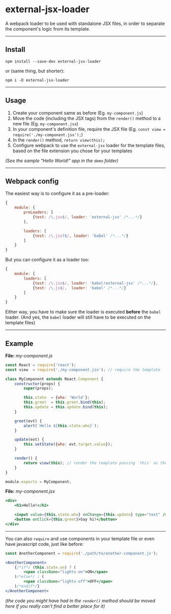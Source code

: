 # external-jsx-loader
A webpack loader to be used with standalone JSX files, in order to separate the component's logic from its template.

---

## Install
```
npm install --save-dev external-jsx-loader
```
or (same thing, but shorter):
```
npm i -D external-jsx-loader
```

---

## Usage
1. Create your component same as before (Eg. `my-component.js`)
2. Move the code (including the JSX tags) from the `render()` method to a new file (Eg. `my-component.jsx`)
3. In your component's definition file, require the JSX file (Eg. `const view = require('./my-component.jsx');`)
4. In the `render()` method, `return view(this);`
5. Configure webpack to use the `external-jsx` loader for the template files, based on the file extension you chose for your templates

*(See the sample "Hello World!" app in the `demo` folder)*

---

## Webpack config
The easiest way is to configure it as a pre-loader:
```js
{
	module: {
		preLoaders: [
			{test: /\.jsx$/, loader: 'external-jsx' /*...*/}
		],

		loaders: [
			{test: /\.jsx?$/, loader: 'babel' /*...*/}
		]
	}
}
```
But you can configure it as a loader too:
```js
{
	module: {
		loaders: [
			{test: /\.jsx$/, loader: 'babel!external-jsx' /*...*/},
			{test: /\.js$/,  loader: 'babel' /*...*/}
		]
	}
}
```
Either way, you have to make sure the loader is executed **before** the `babel` loader. (And yes, the `babel` loader will still have to be executed on the template files)

---

## Example
**File:** *my-component.js*
```js
const React = require('react');
const view  = require('./my-component.jsx'); // require the template

class MyComponent extends React.Component {
	constructor(props) {
		super(props);

		this.state  = {who: 'World'};
		this.greet  = this.greet.bind(this);
		this.update = this.update.bind(this);
	}

	greet(evt) {
		alert(`Hello ${this.state.who}`);
	}

	update(evt) {
		this.setState({who: evt.target.value});
	}

	render() {
		return view(this); // render the template passing `this` as the context
	}
}

module.exports = MyComponent;
```

**File:** *my-component.jsx*
```jsx
<div>
	<h1>Hello!</h1>

	<input value={this.state.who} onChange={this.update} type="text" />
	<button onClick={this.greet}>Say hi!</button>
</div>
```

---

You can also `require` and use components in your template file or even have javascript code, just like before:
```jsx
const AnotherComponent = require('./path/to/another-component.js');

<AnotherComponent>
	{/*if*/ (this.state.on) ? (
		<span className="lights-on">ON</span>
	)/*else*/ : (
		<span className="lights-off">OFF</span>
	)/*endif*/}
</AnotherComponent>
```
*(the code you might have had in the `render()` method should be moved here if you really can't find a better place for it)*